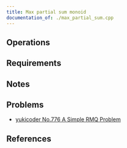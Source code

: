 ```yaml
---
title: Max partial sum monoid
documentation_of: ./max_partial_sum.cpp
---
```


## Operations

## Requirements

## Notes

## Problems

- [yukicoder No.776 A Simple RMQ Problem](https://yukicoder.me/problems/no/776)

## References

